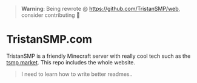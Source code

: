 > **Warning**: Being rewrote @ https://github.com/TristanSMP/web, consider contributing 🥺

# TristanSMP.com

TristanSMP is a friendly Minecraft server with really cool tech such as the [tsmp market](https://tristansmp.com/market). This repo includes the whole website.

> I need to learn how to write better readmes..
